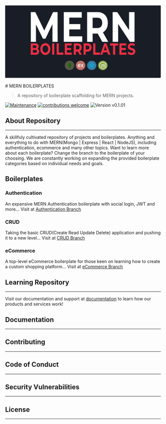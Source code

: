 <p align="center">
  <img src="https://raw.githubusercontent.com/spencerkphillips/MERN-Boilerplates/main/repository/assets/Header.jpg?size=100%" alt="Repository Header (MERN BOILERPLATES)">
</p>
# MERN BOILERPLATES

> A repository of boilerplate scaffolding for MERN projects.

[![Maintenance](https://img.shields.io/badge/Maintained%3F-yes-green.svg)](https://GitHub.com/Naereen/StrapDown.js/graphs/commit-activity)
[![contributions welcome](https://img.shields.io/badge/contributions-welcome-brightgreen.svg?style=flat)](https://github.com/dwyl/esta/issues)
![Version v0.1.01](https://img.shields.io/badge/version-v0.1.01-orange.svg?style=flat)

## About Repository

---

A skillfuly cultivated repository of projects and boilerplates. Anything and everything to do with MERN(Mongo | Express | React | NodeJS), including authentication, ecommerce and many other topics. Want to learn more about each boilerplate? Change the branch to the boilerplate of your choosing. We are constantly working on expanding the provided boilerplate categories based on individual needs and goals.

## Boilerplates

### Authentication

An expansive MERN Authentication boilerplate with social login, JWT and more...
Visit at [Authentication Branch](https://github.com/spencerkphillips/MERN-Boilerplates/tree/full-authentication)

### CRUD

Taking the basic CRUD(Create Read Update Delete) application and pushing it to a new level...
Visit at [CRUD Branch](https://github.com/spencerkphillips/MERN-Boilerplates/tree/full-crud)

### eCommerce

A top-level eCommerce boilerplate for those keen on learning how to create a custom shopping platform...
Visit at [eCommerce Branch](https://github.com/spencerkphillips/MERN-Boilerplates/tree/full-ecommerce)

## Learning Repository

---

Visit our documentation and support at [documentation](#) to learn how our products and services work!

## Documentation

---

## Contributing

---

## Code of Conduct

---

## Security Vulnerabilities

---

## License

---
